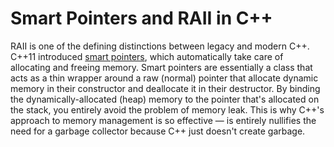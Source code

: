 # Smart Pointers and RAII in C++
RAII is one of the defining distinctions between legacy and modern C++. C++11 introduced [smart pointers](https://github.com/EthanC2/Notes-and-Writeups/blob/main/C%2B%2B/Memory%20Management/Smart%20Pointers%20and%20RAII.md), which automatically take care of allocating and freeing memory. Smart pointers are essentially
a class that acts as a thin wrapper around a raw (normal) pointer that allocate dynamic memory in their constructor and deallocate it in their destructor. By binding the dynamically-allocated (heap)
memory to the pointer that's allocated on the stack, you entirely avoid the problem of memory leak. This is why C++'s approach to memory management is so effective — is entirely
nullifies the need for a garbage collector because C++ just doesn't create garbage.
